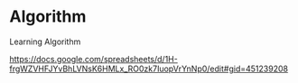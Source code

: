 # Algorithm
Learning Algorithm 

https://docs.google.com/spreadsheets/d/1H-frgWZVHFJYvBhLVNsK6HMLx_RO0zk7IuopVrYnNp0/edit#gid=451239208
